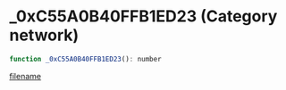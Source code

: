 # _0xC55A0B40FFB1ED23 (Category network)

```js
function _0xC55A0B40FFB1ED23(): number
```

[filename](_0xC55A0B40FFB1ED23_m.md ':include')
